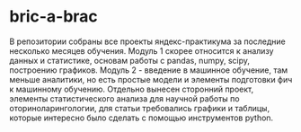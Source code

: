 # bric-a-brac
В репозитории собраны все проекты яндекс-практикума за последние несколько месяцев обучения. Модуль 1 скорее относится к анализу данных и статистике, основам работы с pandas, numpy, scipy, построению графиков. Модуль 2 - введение в машинное обучение, там меньше аналитики, но есть простые модели и элементы подготовки фич к машинному обучению. Отдельно вынесен сторонний проект, элементы статистического анализа для научной работы по оториноларингологии, для статьи требовались графики и таблицы, которые интересно было сделать с помощью инструментов python.
